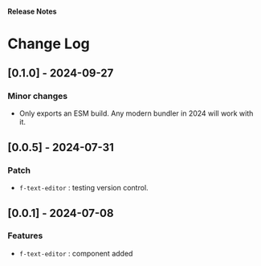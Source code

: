 <h4 className="margin-btm-8">Release Notes</h4>

# Change Log

## [0.1.0] - 2024-09-27

### Minor changes

- Only exports an ESM build. Any modern bundler in 2024 will work with it.

## [0.0.5] - 2024-07-31

### Patch

- `f-text-editor` : testing version control.

## [0.0.1] - 2024-07-08

### Features

- `f-text-editor` : component added
